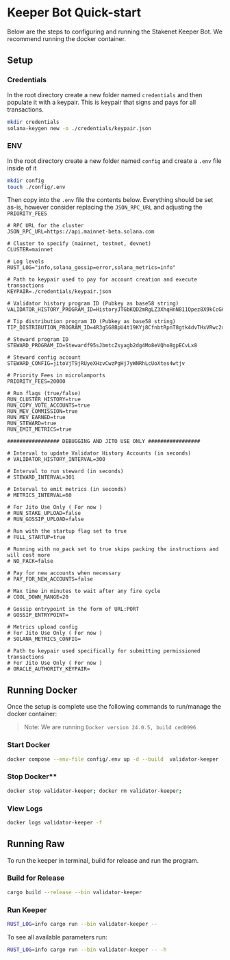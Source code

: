 # Keeper Bot Quick-start

Below are the steps to configuring and running the Stakenet Keeper Bot. We recommend running the docker container.

## Setup

### Credentials

In the root directory create a new folder named `credentials` and then populate it with a keypair. This is keypair that signs and pays for all transactions.

```bash
mkdir credentials
solana-keygen new -o ./credentials/keypair.json
```

### ENV

In the root directory create a new folder named `config` and create a `.env` file inside of it

```bash
mkdir config
touch ./config/.env
```

Then copy into the `.env` file the contents below. Everything should be set as-is, however consider replacing the `JSON_RPC_URL` and adjusting the `PRIORITY_FEES`

```.env
# RPC URL for the cluster
JSON_RPC_URL=https://api.mainnet-beta.solana.com

# Cluster to specify (mainnet, testnet, devnet)
CLUSTER=mainnet

# Log levels
RUST_LOG="info,solana_gossip=error,solana_metrics=info"

# Path to keypair used to pay for account creation and execute transactions
KEYPAIR=./credentials/keypair.json

# Validator history program ID (Pubkey as base58 string)
VALIDATOR_HISTORY_PROGRAM_ID=HistoryJTGbKQD2mRgLZ3XhqHnN811Qpez8X9kCcGHoa

# Tip distribution program ID (Pubkey as base58 string)
TIP_DISTRIBUTION_PROGRAM_ID=4R3gSG8BpU4t19KYj8CfnbtRpnT8gtk4dvTHxVRwc2r7

# Steward program ID
STEWARD_PROGRAM_ID=Stewardf95sJbmtcZsyagb2dg4Mo8eVQho8gpECvLx8

# Steward config account
STEWARD_CONFIG=jitoVjT9jRUyeXHzvCwzPgHj7yWNRhLcUoXtes4wtjv

# Priority Fees in microlamports
PRIORITY_FEES=20000

# Run flags (true/false)
RUN_CLUSTER_HISTORY=true
RUN_COPY_VOTE_ACCOUNTS=true
RUN_MEV_COMMISSION=true
RUN_MEV_EARNED=true
RUN_STEWARD=true
RUN_EMIT_METRICS=true

################# DEBUGGING AND JITO USE ONLY #################

# Interval to update Validator History Accounts (in seconds)
# VALIDATOR_HISTORY_INTERVAL=300

# Interval to run steward (in seconds)
# STEWARD_INTERVAL=301

# Interval to emit metrics (in seconds)
# METRICS_INTERVAL=60

# For Jito Use Only ( For now )
# RUN_STAKE_UPLOAD=false
# RUN_GOSSIP_UPLOAD=false

# Run with the startup flag set to true
# FULL_STARTUP=true

# Running with no_pack set to true skips packing the instructions and will cost more
# NO_PACK=false

# Pay for new accounts when necessary
# PAY_FOR_NEW_ACCOUNTS=false

# Max time in minutes to wait after any fire cycle
# COOL_DOWN_RANGE=20

# Gossip entrypoint in the form of URL:PORT
# GOSSIP_ENTRYPOINT=

# Metrics upload config
# For Jito Use Only ( For now )
# SOLANA_METRICS_CONFIG=

# Path to keypair used specifically for submitting permissioned transactions
# For Jito Use Only ( For now )
# ORACLE_AUTHORITY_KEYPAIR=
```

## Running Docker

Once the setup is complete use the following commands to run/manage the docker container:

> Note: We are running `Docker version 24.0.5, build ced0996`

### Start Docker

```bash
docker compose --env-file config/.env up -d --build  validator-keeper --remove-orphans
```

### Stop Docker**

```bash
docker stop validator-keeper; docker rm validator-keeper;
```

### View Logs

```bash
docker logs validator-keeper -f
```

## Running Raw

To run the keeper in terminal, build for release and run the program.

### Build for Release

```bash
cargo build --release --bin validator-keeper
```

### Run Keeper

```bash
RUST_LOG=info cargo run --bin validator-keeper --
```

To see all available parameters run:

```bash
RUST_LOG=info cargo run --bin validator-keeper -- -h
```

